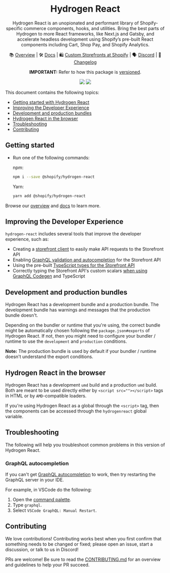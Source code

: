 <div align="center">

# Hydrogen React

Hydrogen React is an unopionated and performant library of Shopify-specific commerce components, hooks, and utilities. Bring the best parts of Hydrogen to more React frameworks, like Next.js and Gatsby, and accelerate headless development using Shopify’s pre-built React components including Cart, Shop Pay, and Shopify Analytics.

📚 [Overview](https://shopify.dev/custom-storefronts/hydrogen-react) | 🛠️ [Docs](https://shopify.dev/docs/api/hydrogen-react) | 🛍️ [Custom Storefronts at Shopify](https://shopify.dev/custom-storefronts) | 🗣 [Discord](https://discord.gg/Hefq6w5c5d) | 📝 [Changelog](https://github.com/Shopify/hydrogen-react/blob/main/packages/react/CHANGELOG.md)

**IMPORTANT:** Refer to how this package is [versioned](../../README.md#versioning).

<a href="https://www.npmjs.com/package/@shopify/hydrogen-react"><img src="https://img.shields.io/npm/v/@shopify/hydrogen-react/latest.svg"></a> <a href="https://www.npmjs.com/package/@shopify/hydrogen-react"><img src="https://img.shields.io/npm/v/@shopify/hydrogen-react/next.svg"></a>

</div>

This document contains the following topics:

- [Getting started with Hydrogen React](#getting-started)
- [Improving the Developer Experience](#improving-the-developer-experience)
- [Development and production bundles](#development-and-production-bundles)
- [Hydrogen React in the browser](#hydrogen-react-in-the-browser)
- [Troubleshooting](#troubleshooting)
- [Contributing](#contributing)

## Getting started

- Run one of the following commands:

  npm:

  ```bash
  npm i --save @shopify/hydrogen-react
  ```

  Yarn:

  ```bash
  yarn add @shopify/hydrogen-react
  ```

Browse our [overview](https://shopify.dev/custom-storefronts/hydrogen-react) and [docs](https://shopify.dev/docs/api/hydrogen-react) to learn more.

## Improving the Developer Experience

`hydrogen-react` includes several tools that improve the developer experience, such as:

- Creating a [storefront client](https://shopify.dev/docs/api/hydrogen-react/utilities/createstorefrontclient) to easily make API requests to the Storefront API
- Enabling [GraphQL validation and autocompletion](https://shopify.dev/docs/api/hydrogen-react/utilities/storefront-schema) for the Storefront API
- Using the pre-built [TypeScript types for the Storefront API](https://shopify.dev/docs/api/hydrogen-react/utilities/storefront-api-types)
- Correctly typing the Storefront API's custom scalars [when using GraphQL Codegen](https://shopify.dev/docs/api/hydrogen-react/utilities/storefrontapicustomscalars) and TypeScript

## Development and production bundles

Hydrogen React has a development bundle and a production bundle. The development bundle has warnings and messages that the production bundle doesn't.

Depending on the bundler or runtime that you're using, the correct bundle might be automatically chosen following the `package.json#exports` of Hydrogen React. If not, then you might need to configure your bundler / runtime to use the `development` and `production` conditions.

**Note:** The production bundle is used by default if your bundler / runtime doesn't understand the export conditions.

## Hydrogen React in the browser

Hydrogen React has a development `umd` build and a production `umd` build. Both are meant to be used directly either by `<script src=""></script>` tags in HTML or by `AMD`-compatible loaders.

If you're using Hydrogen React as a global through the `<script>` tag, then the components can be accessed through the `hydrogenreact` global variable.

## Troubleshooting

The following will help you troubleshoot common problems in this version of Hydrogen React.

### GraphQL autocompletion

If you can't get [GraphQL autocompletion](<(#storefront-api-graphql-autocompletion)>) to work, then try restarting the GraphQL server in your IDE.

For example, in VSCode do the following:

1. Open the [command palette](https://code.visualstudio.com/docs/getstarted/userinterface#_command-palette).
1. Type `graphql`.
1. Select `VSCode GraphQL: Manual Restart`.

## Contributing

We love contributions! Contributing works best when you first confirm that something needs to be changed or fixed; please open an issue, start a discussion, or talk to us in Discord!

PRs are welcome! Be sure to read the [CONTRIBUTING.md](../../CONTRIBUTING.md) for an overview and guidelines to help your PR succeed.
